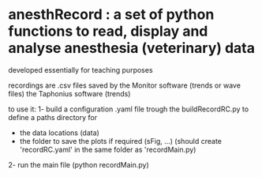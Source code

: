 # anesthRecord : a set of python functions to read, display and analyse anesthesia (veterinary) data 
developed essentially for teaching purposes

recordings are .csv files saved by 
the Monitor software (trends or wave files)
the Taphonius software (trends)

to use it:
1- build a configuration .yaml file trough the buildRecordRC.py
to define a paths directory for 
- the data locations (data)
- the folder to save the plots if required (sFig, ...)
(should create 'recordRC.yaml' in the same folder as 'recordMain.py)

2- run the main file (python recordMain.py)
